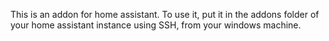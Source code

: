 This is an addon for home assistant. To use it, put it in the addons folder of your home assistant instance using SSH, from your windows machine.
